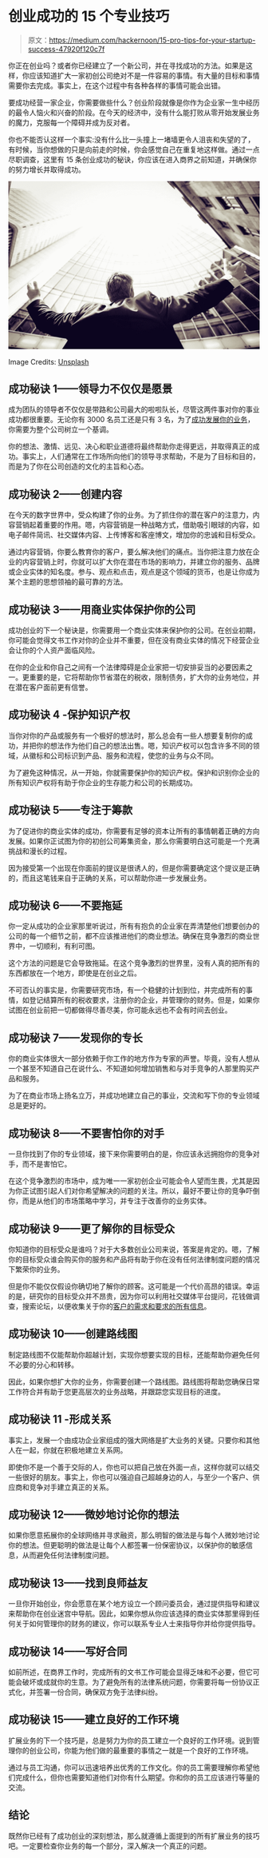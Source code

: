 # 创业成功的 15 个专业技巧

> 原文：<https://medium.com/hackernoon/15-pro-tips-for-your-startup-success-47920f120c7f>

你正在创业吗？或者你已经建立了一个新公司，并在寻找成功的方法。如果是这样，你应该知道扩大一家初创公司绝对不是一件容易的事情。有大量的目标和事情需要你去完成。事实上，在这个过程中有各种各样的事情可能会出错。

要成功经营一家企业，你需要做些什么？创业阶段就像是你作为企业家一生中经历的最令人恼火和兴奋的阶段。在今天的经济中，没有什么能打败从零开始发展业务的魔力，克服每一个障碍并成为反对者。

你也不能否认这样一个事实:没有什么比一头撞上一堵墙更令人沮丧和失望的了，有时候，当你想做的只是向前走的时候，你会感觉自己在重复地这样做。通过一点尽职调查，这里有 15 条创业成功的秘诀，你应该在进入商界之前知道，并确保你的努力增长并取得成功。

![](img/577cbb18d858d234c2f5d7b90e756635.png)

Image Credits: [Unsplash](https://images.unsplash.com/photo-1523287562758-66c7fc58967f?ixlib=rb-0.3.5&ixid=eyJhcHBfaWQiOjEyMDd9&s=10d4da425e7d4ed9aedc021d47e42395&auto=format&fit=crop&w=750&q=80)

## **成功秘诀 1——领导力不仅仅是愿景**

成为团队的领导者不仅仅是带路和公司最大的啦啦队长，尽管这两件事对你的事业成功都很重要。无论你有 3000 名员工还是只有 3 名，为了[成功发展你的业务](https://www.incparadise.net/how-grow-business/)，你需要为整个公司树立一个基调。

你的想法、激情、远见、决心和职业道德将最终帮助你走得更远，并取得真正的成功。事实上，人们通常在工作场所向他们的领导寻求帮助，不是为了目标和目的，而是为了你在公司创造的文化的主旨和心态。

## **成功秘诀 2——创建内容**

在今天的数字世界中，受众构建了你的业务。为了抓住你的潜在客户的注意力，内容营销起着重要的作用。嗯，内容营销是一种战略方式，借助吸引眼球的内容，如电子邮件简讯、社交媒体内容、上传博客和客座博文，增加你的忠诚和目标受众。

通过内容营销，你要么教育你的客户，要么解决他们的痛点。当你把注意力放在企业的内容营销上时，你就可以扩大你在潜在市场的影响力，并建立你的服务、品牌或企业实体的知名度。参与、观点和点击，观点是这个领域的货币，也是让你成为某个主题的思想领袖的最可靠的方法。

## **成功秘诀 3——用商业实体保护你的公司**

成功创业的下一个秘诀是，你需要用一个商业实体来保护你的公司。在创业初期，你可能会觉得文书工作对你的企业并不重要，但在没有商业实体的情况下经营企业会让你的个人资产面临风险。

在你的企业和你自己之间有一个法律障碍是企业家把一切安排妥当的必要因素之一。更重要的是，它将帮助你节省潜在的税收，限制债务，扩大你的业务地位，并在潜在客户面前更有信誉。

## **成功秘诀 4 -保护知识产权**

当你对你的产品或服务有一个极好的想法时，那么总会有一些人想要复制你的成功，并把你的想法作为他们自己的想法出售。嗯，知识产权可以包含许多不同的领域，从徽标和公司标识到产品、服务和流程，使您的业务与众不同。

为了避免这种情况，从一开始，你就需要保护你的知识产权。保护和识别你企业的所有知识产权将有助于你企业的生存能力和公司的长期成功。

## **成功秘诀 5——专注于筹款**

为了促进你的商业实体的成功，你需要有足够的资本让所有的事情朝着正确的方向发展。如果你正试图为你的初创公司筹集资金，那么你需要明白这可能是一个充满挑战和漫长的过程。

因为接受第一个出现在你面前的提议是很诱人的，但是你需要确定这个提议是正确的，而且这笔钱来自于正确的关系，可以帮助你进一步发展业务。

## **成功秘诀 6——不要拖延**

你一定从成功的企业家那里听说过，所有有抱负的企业家在弄清楚他们想要创办的公司的每一个细节之前，都不应该推进他们的商业想法。确保在竞争激烈的商业世界中，一切顺利，有利可图。

这个方法的问题是它会导致拖延。在这个竞争激烈的世界里，没有人真的把所有的东西都放在一个地方，即使是在创业之后。

不可否认的事实是，你需要研究市场，有一个稳健的计划到位，并完成所有的事情，如登记结算所有的税收要求，注册你的企业，并管理你的财务。但是，如果你试图在创业前把一切都做得尽善尽美，你可能永远也不会有时间去创业。

## **成功秘诀 7——发现你的专长**

你的商业实体很大一部分依赖于你工作的地方作为专家的声誉。毕竟，没有人想从一个甚至不知道自己在说什么、不知道如何增加销售和与对手竞争的人那里购买产品和服务。

为了在商业市场上扬名立万，并成功地建立自己的事业，交流和写下你的专业领域总是更好的。

## **成功秘诀 8——不要害怕你的对手**

一旦你找到了你的专业领域，接下来你需要明白的是，你应该永远拥抱你的竞争对手，而不是害怕它。

在这个竞争激烈的市场中，成为唯一一家初创企业可能会令人望而生畏，尤其是因为你正试图引起人们对你希望解决的问题的关注。所以，最好不要让你的竞争吓倒你，而是从他们的市场策略中学习，并专注于改善你的业务实体。

## **成功秘诀 9——更了解你的目标受众**

你知道你的目标受众是谁吗？对于大多数创业公司来说，答案是肯定的。嗯，了解你的目标受众谁会购买你的服务和产品将有助于你在没有任何法律制度问题的情况下繁荣你的业务。

但是你不能仅仅假设你确切地了解你的顾客。这可能是一个代价高昂的错误。幸运的是，研究你的目标受众并不昂贵，因为你可以利用社交媒体平台提问，花钱做调查，搜索论坛，以便收集关于你的[客户的需求和要求的所有信息](https://blog.startupr.hk/customer-service-important-success-business/)。

## **成功秘诀 10——创建路线图**

制定路线图不仅能帮助你超越计划，实现你想要实现的目标，还能帮助你避免任何不必要的分心和转移。

因此，如果你想扩大你的业务，你需要创建一个路线图。路线图将帮助您确保日常工作符合并有助于您更高层次的业务战略，并跟踪您实现目标的进度。

## **成功秘诀 11 -形成关系**

事实上，发展一个由成功企业家组成的强大网络是扩大业务的关键。只要你和其他人在一起，你就在积极地建立关系网。

即使你不是一个善于交际的人，你也可以把自己放在外面一点，这样你就可以结交一些很好的朋友。事实上，你也可以强迫自己超越身边的人，与至少一个客户、供应商和竞争对手建立真正的关系。

## **成功秘诀 12——微妙地讨论你的想法**

如果你愿意拓展你的全球网络并寻求融资，那么明智的做法是与每个人微妙地讨论你的想法。但更聪明的做法是让每个人都签署一份保密协议，以保护你的敏感信息，从而避免任何法律制度问题。

## **成功秘诀 13——找到良师益友**

一旦你开始创业，你会愿意在某个地方设立一个顾问委员会，通过提供指导和建议来帮助你在创业迷宫中导航。因此，如果你想从你应该选择的商业实体那里得到任何关于如何管理你的财务的建议，你可以联系专业人士来指导你并给你提供指导。

## **成功秘诀 14——写好合同**

如前所述，在商界工作时，完成所有的文书工作可能会显得乏味和不必要，但它可能会破坏或成就你的生意。为了避免所有的法律系统问题，你需要将每一份协议正式化，并签署一份合同，确保双方免于法律纠纷。

## **成功秘诀 15——建立良好的工作环境**

扩展业务的下一个技巧是，总是努力为你的员工建立一个良好的工作环境。说到管理你的创业公司，你能为他们做的最重要的事情之一就是一个良好的工作环境。

通过与员工沟通，你可以迅速培养出优秀的工作文化。你的员工需要理解你希望他们完成什么，但你也需要知道他们对你有什么期望。你和你的员工应该进行等量的交流。

## **结论**

既然你已经有了成功创业的深刻想法，那么就遵循上面提到的所有扩展业务的技巧吧。一定要检查你业务的每一个部分，深入解决一个真正的问题。